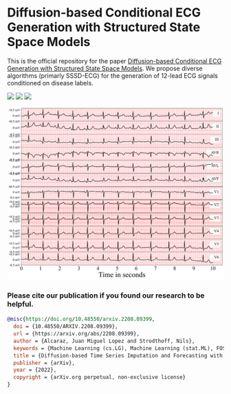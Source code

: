 # Diffusion-based Conditional ECG Generation with Structured State Space Models

This is the official repository for the paper [Diffusion-based Conditional ECG Generation with Structured State Space Models](https://arxiv.org/abs/2208.09399). We propose diverse algorithms (primarly SSSD-ECG) for the generation of 12-lead ECG signals conditioned on disease labels.


<a href="https://figshare.com/s/43df16e4a50e4dd0a0c5" alt="Dataset: https://figshare.com/s/43df16e4a50e4dd0a0c5">
  <img src="https://img.shields.io/badge/Dataset-10.6084%2Fm9.figshare.21922947-red" /></a>
<a href="https://figshare.com/s/81834b24a4711c2a5c55" alt="Model: https://figshare.com/s/81834b24a4711c2a5c55">
  <img src="https://img.shields.io/badge/Model-10.6084%2Fm9.figshare.21922875-red" /></a>
<a href="https://zenodo.org/account/settings/github/repository/AI4HealthUOL/SSSD-ECG" alt="Code: https://zenodo.org/account/settings/github/repository/AI4HealthUOL/SSSD-ECG"> <img src="https://img.shields.io/badge/Code-10.5281%2Fzenodo.7551714-blue" /></a>
  
 

![alt text](https://github.com/AI4HealthUOL/SSSD-ECG/blob/main/clinical%20evaluation/diagnosis%20on%20normal%20samples/plots/reports/SSSD.png?style=centerme)


### Please cite our publication if you found our research to be helpful.

```bibtex
@misc{https://doi.org/10.48550/arxiv.2208.09399,
  doi = {10.48550/ARXIV.2208.09399},
  url = {https://arxiv.org/abs/2208.09399},
  author = {Alcaraz, Juan Miguel Lopez and Strodthoff, Nils},
  keywords = {Machine Learning (cs.LG), Machine Learning (stat.ML), FOS: Computer and information sciences, FOS: Computer and information sciences},
  title = {Diffusion-based Time Series Imputation and Forecasting with Structured State Space Models},
  publisher = {arXiv},
  year = {2022},
  copyright = {arXiv.org perpetual, non-exclusive license}
}

```
